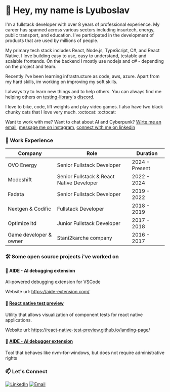 # 👋 Hey, my name is Lyuboslav

I'm a fullstack developer with over 8 years of professional experience. My career has spanned across various sectors including insurtech, energy, public transport, and education. I've participated in the development of products that are used by millions of people. 

My primary tech stack includes React, Node.js, TypeScript, C#, and React Native. I love building easy to use, easy to understand, testable and scalable frontends. On the backend I mostly use nodejs and c# - depending on the project and team. 

Recently i've been learning infrastructure as code, aws, azure. Apart from my hard skills, im working on improving my soft skills. 

I always try to learn new things and to help others. You can always find me helping others on [testing-library](https://testing-library.com/)'s [discord](https://discord.com/invite/testing-library).

I love to bike, code, lift weights and play video games. I also have two black chunky cats that I love very much. :octocat: :octocat:

Want to work with me? Want to chat about AI and Cyberpunk?  [Wirte me an email](mailto:l_lyubenov@protonmail.com), [message me on instagram](https://www.instagram.com/l_lyubenov_96/), [connect with me on linkedin](https://www.linkedin.com/in/lyuboslavlyubenovdead4y/)

### 💼 Work Experience

| Company | Role | Duration |
|---------|------|----------|
| OVO Energy | Senior Fullstack Developer | 2024 - Present |
| Modeshift | Senior Fullstack & React Native Developer | 2022 - 2024 |
| Fadata | Senior Fullstack Developer | 2019 - 2022 |
| Nextgen & Codific | Fullstack Developer | 2018 - 2019 |
| Optimize ltd | Junior Fullstack Developer | 2017 - 2018 |
| Game developer & owner | Stani2karche company | 2016 - 2017 | 


### 🛠️ Some open source projects i've worked on

#### 🌟 AIDE - AI debugging extension

AI-powered debugging extension for VSCode

Website url: https://aide-extension.com/

#### 🌟 [React native test preview](https://github.com/react-native-test-preview/test-preview)

Utility that allows visualization of component tests for react native applications.

Website url: https://react-native-test-preview.github.io/landing-page/

#### 🌟 [AIDE - AI debugger extension](https://github.com/yourusername/project2)

Tool that behaves like nvm-for-windows, but does not require administrative rights


### 📫 Let's Connect

[![LinkedIn](https://img.shields.io/badge/LinkedIn-0077B5?style=for-the-badge&logo=linkedin&logoColor=white)](https://www.linkedin.com/in/lyuboslavlyubenovdead4y/)
[![Email](https://img.shields.io/badge/Email-D14836?style=for-the-badge&logo=gmail&logoColor=white)](mailto:l_lyubenov@protonmail.com)
